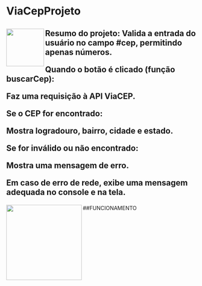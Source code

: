 # ViaCepProjeto

<h2>
<img align = "left" height= "100" src = "https://img.icons8.com/?size=100&id=Nkym0Ujb8VGI&format=png&color=000000"/>Resumo do projeto: Valida a entrada do usuário no campo #cep, permitindo apenas números.
  
Quando o botão é clicado (função buscarCep):
  
Faz uma requisição à API ViaCEP.
  
Se o CEP for encontrado:

Mostra logradouro, bairro, cidade e estado.

Se for inválido ou não encontrado:

Mostra uma mensagem de erro.

Em caso de erro de rede, exibe uma mensagem adequada no console e na tela.
</h2>
##FUNCIONAMENTO
<img align = "left" height = "200" src = "https://i.postimg.cc/fypX75b5/funcionando.jpg"/>
